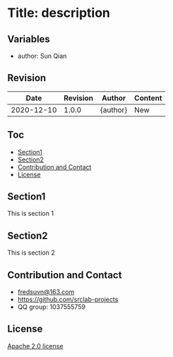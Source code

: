 # Title: description

## Variables

* author: Sun Qian

## Revision

|Date|Revision|Author|Content|
|---|---|---|---|
|2020-12-10|1.0.0|{author}|New|

## Toc

- [Section1](#section1)
- [Section2](#Section2)
- [Contribution and Contact](#contact)
- [License](#lecense)

## <a id="section1"/>Section1

This is section 1

## <a id="section2"/>Section2

This is section 2

## <a id="contact"/>Contribution and Contact

* fredsuvn@163.com
* https://github.com/srclab-projects
* QQ group: 1037555759

## <a id="lecense"/>License

[Apache 2.0 license](https://www.apache.org/licenses/LICENSE-2.0.html)